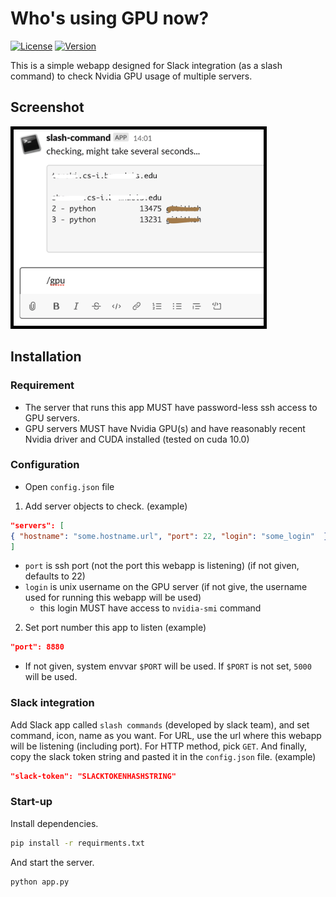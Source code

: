 # Who's using GPU now? 
[![License](https://img.shields.io/github/license/keighrim/gpu-usage-webhook.svg?style=popout-square)](LICENSE) 
[![Version](https://img.shields.io/github/tag/keighrim/gpu-usage-webhook.svg?style=popout-square)](https://github.com/keighrim/gpu-usage-webhook/tags) 

This is a simple webapp designed for Slack integration (as a slash command) to check Nvidia GPU usage of multiple servers. 


## Screenshot
<kbd>
<img src='gpu-usage-slack.png' width='400px' style="border:5px solid black;">
</kbd>
<!-- ![Screenshot](gpu-usage-slack.png) -->

## Installation 
### Requirement 
* The server that runs this app MUST have password-less ssh access to GPU servers. 
* GPU servers MUST have Nvidia GPU(s) and have reasonably recent Nvidia driver and CUDA installed (tested on cuda 10.0)

### Configuration 
* Open `config.json` file 
1. Add server objects to check. 
(example)
```json
"servers": [
{ "hostname": "some.hostname.url", "port": 22, "login": "some_login"  }
]
```
  * `port` is ssh port (not the port this webapp is listening) (if not given, defaults to 22)
  * `login` is unix username on the GPU server (if not give, the username used for running this webapp will be used)
    * this login MUST have access to `nvidia-smi` command 
2. Set port number this app to listen 
(example)
```json
"port": 8880
```
  * If not given, system envvar `$PORT` will be used. If `$PORT` is not set, `5000` will be used. 

### Slack integration 

Add Slack app called `slash commands` (developed by slack team), and set command, icon, name as you want. For URL, use the url where this webapp will be listening (including port). For HTTP method, pick `GET`. And finally, copy the slack token string and pasted it in the `config.json` file. 
(example)
```json 
"slack-token": "SLACKTOKENHASHSTRING"
```

### Start-up
Install dependencies. 
```bash 
pip install -r requirments.txt
```
And start the server. 
```bash 
python app.py
```


